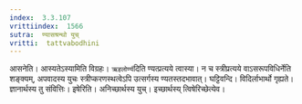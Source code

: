 ```yaml
---
index:  3.3.107
vrittiindex:  1566
sutra:  ण्यासश्रन्थो युच्
vritti:  tattvabodhini 
---
```


आसनेति। आस्यतेऽस्यामिति विग्रहः। `ऋहलोर्ण्य`दिति ण्यत्प्रत्यये त्वास्या। न च स्त्रीप्रत्यये वाऽसरूपविधिर्नेति शङ्क्यम्, अपवादस्य युचः स्त्रीप्करणस्थत्वेऽपि उत्सर्गस्य ण्यतस्तदभावात्। घट्टिवन्दि। विदिर्लाभार्थो गृह्यते। ज्ञानार्थस्य तु संवित्तिः। इषेरिति। अनिच्छार्थस्य युच्। इच्छार्थस्य् त्विषेरिच्छेत्येव। 


